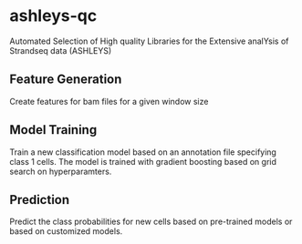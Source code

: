 # ashleys-qc
Automated Selection of High quality Libraries for the Extensive analYsis of Strandseq data (ASHLEYS)

## Feature Generation
Create features for bam files for a given window size

## Model Training
Train a new classification model based on an annotation file specifying class 1 cells.
The model is trained with gradient boosting based on grid search on hyperparamters.

## Prediction
Predict the class probabilities for new cells based on pre-trained models or based on customized models.
